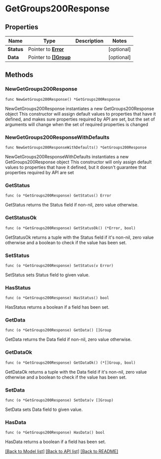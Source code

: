 # GetGroups200Response

## Properties

Name | Type | Description | Notes
------------ | ------------- | ------------- | -------------
**Status** | Pointer to [**Error**](Error.md) |  | [optional] 
**Data** | Pointer to [**[]Group**](Group.md) |  | [optional] 

## Methods

### NewGetGroups200Response

`func NewGetGroups200Response() *GetGroups200Response`

NewGetGroups200Response instantiates a new GetGroups200Response object
This constructor will assign default values to properties that have it defined,
and makes sure properties required by API are set, but the set of arguments
will change when the set of required properties is changed

### NewGetGroups200ResponseWithDefaults

`func NewGetGroups200ResponseWithDefaults() *GetGroups200Response`

NewGetGroups200ResponseWithDefaults instantiates a new GetGroups200Response object
This constructor will only assign default values to properties that have it defined,
but it doesn't guarantee that properties required by API are set

### GetStatus

`func (o *GetGroups200Response) GetStatus() Error`

GetStatus returns the Status field if non-nil, zero value otherwise.

### GetStatusOk

`func (o *GetGroups200Response) GetStatusOk() (*Error, bool)`

GetStatusOk returns a tuple with the Status field if it's non-nil, zero value otherwise
and a boolean to check if the value has been set.

### SetStatus

`func (o *GetGroups200Response) SetStatus(v Error)`

SetStatus sets Status field to given value.

### HasStatus

`func (o *GetGroups200Response) HasStatus() bool`

HasStatus returns a boolean if a field has been set.

### GetData

`func (o *GetGroups200Response) GetData() []Group`

GetData returns the Data field if non-nil, zero value otherwise.

### GetDataOk

`func (o *GetGroups200Response) GetDataOk() (*[]Group, bool)`

GetDataOk returns a tuple with the Data field if it's non-nil, zero value otherwise
and a boolean to check if the value has been set.

### SetData

`func (o *GetGroups200Response) SetData(v []Group)`

SetData sets Data field to given value.

### HasData

`func (o *GetGroups200Response) HasData() bool`

HasData returns a boolean if a field has been set.


[[Back to Model list]](../README.md#documentation-for-models) [[Back to API list]](../README.md#documentation-for-api-endpoints) [[Back to README]](../README.md)


